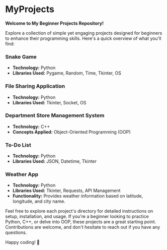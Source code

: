 # MyProjects
**Welcome to My Beginner Projects Repository!**

Explore a collection of simple yet engaging projects designed for beginners to enhance their programming skills. Here's a quick overview of what you'll find:

### Snake Game
- **Technology:** Python
- **Libraries Used:** Pygame, Random, Time, Tkinter, OS

### File Sharing Application
- **Technology:** Python
- **Libraries Used:** Tkinter, Socket, OS

### Department Store Management System
- **Technology:** C++
- **Concepts Applied:** Object-Oriented Programming (OOP)

### To-Do List
- **Technology:** Python
- **Libraries Used:** JSON, Datetime, Tkinter

### Weather App
- **Technology:** Python
- **Libraries Used:** Tkinter, Requests, API Management
- **Functionality:** Provides weather information based on latitude, longitude, and city name.

Feel free to explore each project's directory for detailed instructions on setup, installation, and usage. If you're a beginner looking to practice Python, C++, or delve into OOP, these projects are a great starting point. Contributions are welcome, and don't hesitate to reach out if you have any questions.

Happy coding! 🚀
